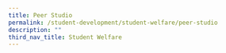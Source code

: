 ```yaml
---
title: Peer Studio
permalink: /student-development/student-welfare/peer-studio
description: ""
third_nav_title: Student Welfare
---
```


